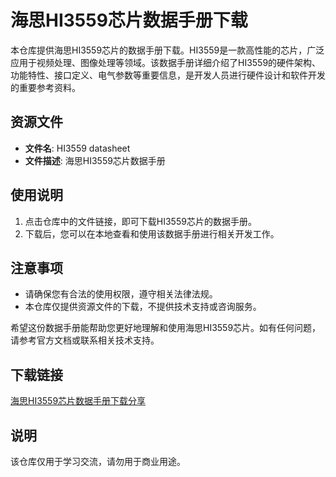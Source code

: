 # 海思HI3559芯片数据手册下载

本仓库提供海思HI3559芯片的数据手册下载。HI3559是一款高性能的芯片，广泛应用于视频处理、图像处理等领域。该数据手册详细介绍了HI3559的硬件架构、功能特性、接口定义、电气参数等重要信息，是开发人员进行硬件设计和软件开发的重要参考资料。

## 资源文件

- **文件名**: HI3559 datasheet
- **文件描述**: 海思HI3559芯片数据手册

## 使用说明

1. 点击仓库中的文件链接，即可下载HI3559芯片的数据手册。
2. 下载后，您可以在本地查看和使用该数据手册进行相关开发工作。

## 注意事项

- 请确保您有合法的使用权限，遵守相关法律法规。
- 本仓库仅提供资源文件的下载，不提供技术支持或咨询服务。

希望这份数据手册能帮助您更好地理解和使用海思HI3559芯片。如有任何问题，请参考官方文档或联系相关技术支持。

## 下载链接
[海思HI3559芯片数据手册下载分享](https://pan.quark.cn/s/aebbc3264df6)

## 说明

该仓库仅用于学习交流，请勿用于商业用途。
